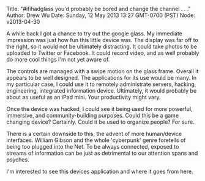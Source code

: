 Title: "#ifihadglass you'd probably be bored and change the channel . . ."
Author: Drew Wu
Date: Sunday, 12 May 2013 13:27 GMT-0700 (PST)
Node: v2013-04-30

A while back I got a chance to try out the google glass. My immediate impression was just how fun this little device was. The display was far off to the right, so it would not be ultimately distracting. It could take photos to be uploaded to Twitter or Facebook. It could record video, and as well probably do more cool things I'm not yet aware of.

The controls are managed with a swipe motion on the glass frame. Overall it appears to be well designed. The applications for its use would be many. In my particular case, I could use it to remotely administrate servers, hacking, engineering, integrated information device. Ultimately, it would probably be about as useful as an iPad mini. Your productivity might vary.

Once the device was hacked, I could see it being used for more powerful, immersive, and community-building purposes. Could this be a game changing device? Certainly. Could it be used to organize people? For sure.

There is a certain downside to this, the advent of more human/device interfaces. William Gibson and the whole 'cyberpunk' genre foretells of being too plugged into the Net. To be always connected, exposed to streams of information can be just as detrimental to our attention spans and psyches.

I'm interested to see this devices application and where it goes from here.
